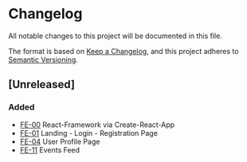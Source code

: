 # Changelog
All notable changes to this project will be documented in this file.

The format is based on [Keep a Changelog](https://keepachangelog.com/en/1.0.0/),
and this project adheres to [Semantic Versioning](https://semver.org/spec/v2.0.0.html).

## [Unreleased]
### Added
-   [FE-00](https://github.com/lysnikolaou/eatandmeet/issues/10) React-Framework via Create-React-App
-   [FE-01](https://github.com/lysnikolaou/eatandmeet/issues/5) Landing - Login - Registration Page
-   [FE-04](https://github.com/lysnikolaou/eatandmeet/issues/8) User Profile Page
-   [FE-11](https://github.com/lysnikolaou/eatandmeet/issues/17) Events Feed

